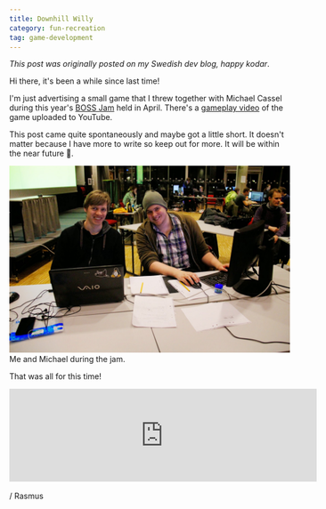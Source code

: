 ```yaml
---
title: Downhill Willy
category: fun-recreation
tag: game-development
---
```


*This post was originally posted on my Swedish dev blog, happy kodar*.

Hi there, it's been a while since last time!

I'm just advertising a small game that I threw together with Michael Cassel during this year's [BOSS Jam](https://boss.bthstudent.se/bossjam/bossjam-2014/) held in April.
There's a [gameplay video](https://youtu.be/TyWreu4zX1c) of the game uploaded to YouTube.<!--more-->

This post came quite spontaneously and maybe got a little short. It doesn't matter because I have more to write so keep out for more. It will be within the near future 🙂.

[![Me and Michael in 2014](/assets/images/me-and-mike.jpg)](/assets/images/me-and-mike.jpg)
Me and Michael during the jam.

That was all for this time!

<iframe frameborder="0" src="https://itch.io/embed/52605" width="552" height="167"></iframe>

/ Rasmus
